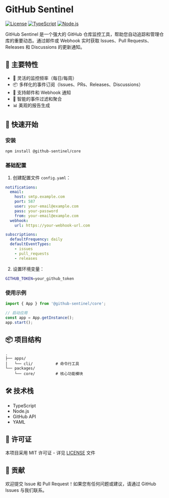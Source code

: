 # GitHub Sentinel

[![License](https://img.shields.io/badge/license-MIT-blue.svg)](LICENSE)
[![TypeScript](https://img.shields.io/badge/lang-typescript-blue.svg)](https://www.typescriptlang.org/)
[![Node.js](https://img.shields.io/badge/node-%3E%3D14-brightgreen.svg)](https://nodejs.org/)

GitHub Sentinel 是一个强大的 GitHub 仓库监控工具，帮助您自动追踪和管理仓库的重要动态。通过邮件或 Webhook 实时获取 Issues、Pull Requests、Releases 和 Discussions 的更新通知。

## 🌟 主要特性

- 🔄 灵活的监控频率（每日/每周）
- 📦 多样化的事件订阅（Issues、PRs、Releases、Discussions）
- 📧 支持邮件和 Webhook 通知
- 🎯 智能的事件过滤和聚合
- 📊 美观的报告生成

## 🚀 快速开始

### 安装

```bash
npm install @github-sentinel/core
```

### 基础配置

1. 创建配置文件 `config.yaml`：

```yaml
notifications:
  email:
    host: smtp.example.com
    port: 587
    user: your-email@example.com
    pass: your-password
    from: your-email@example.com
  webhook:
    url: https://your-webhook-url.com

subscriptions:
  defaultFrequency: daily
  defaultEventTypes:
    - issues
    - pull_requests
    - releases
```

2. 设置环境变量：

```bash
GITHUB_TOKEN=your_github_token
```

### 使用示例

```typescript
import { App } from '@github-sentinel/core';

// 启动应用
const app = App.getInstance();
app.start();
```

## 📦 项目结构

```
.
├── apps/
│   └── cli/          # 命令行工具
└── packages/
    └── core/         # 核心功能模块
```

## 🛠️ 技术栈

- TypeScript
- Node.js
- GitHub API
- YAML

## 📄 许可证

本项目采用 MIT 许可证 - 详见 [LICENSE](LICENSE) 文件

## 🤝 贡献

欢迎提交 Issue 和 Pull Request！如果您有任何问题或建议，请通过 GitHub Issues 与我们联系。